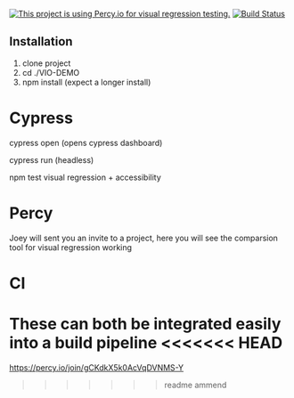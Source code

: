 [![This project is using Percy.io for visual regression testing.](https://percy.io/static/images/percy-badge.svg)](https://percy.io/Joey-G/VIO-DEMO)
[![Build Status](https://travis-ci.org/josephgroark/vio-demo.svg?branch=tutorial-example)](https://travis-ci.org/josephgroark/vio-demo)

## Installation

1. clone project
2. cd ./VIO-DEMO
3. npm install (expect a longer install)

# Cypress
cypress open
(opens cypress dashboard)

cypress run
(headless)

npm test
visual regression + accessibility

# Percy
Joey will sent you an invite to a project, here you will see the comparsion tool for visual regression working

# CI 
These can both be integrated easily into a build pipeline
<<<<<<< HEAD
=======

https://percy.io/join/gCKdkX5k0AcVqDVNMS-Y


>>>>>>> readme ammend
